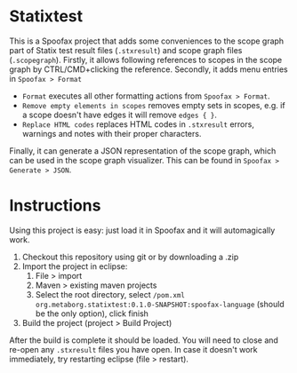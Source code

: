 # Statixtest
This is a Spoofax project that adds some conveniences to the scope graph part
of Statix test result files (`.stxresult`) and scope graph files (`.scopegraph`).
Firstly, it allows following references to scopes in the scope graph by
CTRL/CMD+clicking the reference.
Secondly, it adds menu entries in `Spoofax > Format`
- `Format` executes all other formatting actions from `Spoofax > Format`.
- `Remove empty elements in scopes` removes empty sets in scopes, e.g. if a
   scope doesn't have edges it will remove `edges { }`.
- `Replace HTML codes` replaces HTML codes in `.stxresult` errors, warnings and
   notes with their proper characters.

Finally, it can generate a JSON representation of the scope graph, which can be used in the scope graph visualizer.
This can be found in `Spoofax > Generate > JSON`.

# Instructions
Using this project is easy: just load it in Spoofax and it will automagically
work.

1. Checkout this repository using git or by downloading a .zip
2. Import the project in eclipse:
   1. File > import
   2. Maven > existing maven projects
   3. Select the root directory, select `/pom.xml`
   `org.metaborg.statixtest:0.1.0-SNAPSHOT:spoofax-language` (should be the
   only option), click finish
3. Build the project (project > Build Project)

After the build is complete it should be loaded.
You will need to close and re-open any `.stxresult` files you have open.
In case it doesn't work immediately, try restarting eclipse (file > restart).
